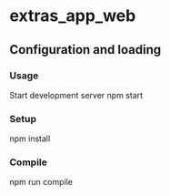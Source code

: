 # extras_app_web


## Configuration and loading 
### Usage

Start development server
npm start

### Setup

npm install

### Compile

npm run compile